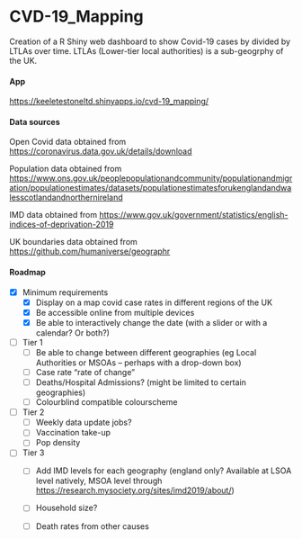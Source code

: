# CVD-19_Mapping

Creation of a R Shiny web dashboard to show Covid-19 cases by divided by LTLAs over time. LTLAs (Lower-tier local authorities) is a sub-geogrphy of the UK.

#### App
https://keeletestoneltd.shinyapps.io/cvd-19_mapping/

#### Data sources
Open Covid data obtained from https://coronavirus.data.gov.uk/details/download 

Population data obtained from https://www.ons.gov.uk/peoplepopulationandcommunity/populationandmigration/populationestimates/datasets/populationestimatesforukenglandandwalesscotlandandnorthernireland

IMD data obtained from https://www.gov.uk/government/statistics/english-indices-of-deprivation-2019 

UK boundaries data obtained from https://github.com/humaniverse/geographr


#### Roadmap

- [x] Minimum requirements
  - [x] Display on a map covid case rates in different regions of the UK 
  - [x] Be accessible online from multiple devices 
  - [x] Be able to interactively change the date (with a slider or with a calendar? Or both?) 
- [ ] Tier 1
  - [ ] Be able to change between different geographies (eg Local Authorities or MSOAs – perhaps with a drop-down box) 
  - [ ] Case rate “rate of change” 
  - [ ] Deaths/Hospital Admissions? (might be limited to certain geographies) 
  - [ ] Colourblind compatible colourscheme
- [ ] Tier 2
  - [ ] Weekly data update jobs? 
  - [ ] Vaccination take-up 
  - [ ] Pop density 
- [ ] Tier 3
  - [ ] Add IMD levels for each geography (england only? Available at LSOA level natively, MSOA level through https://research.mysociety.org/sites/imd2019/about/) 
  - [ ] Household size? 
  - [ ] Death rates from other causes 

